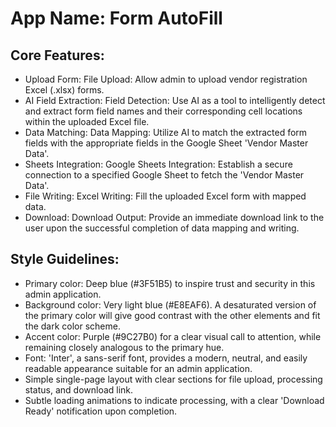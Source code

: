 # **App Name**: Form AutoFill

## Core Features:

- Upload Form: File Upload: Allow admin to upload vendor registration Excel (.xlsx) forms.
- AI Field Extraction: Field Detection: Use AI as a tool to intelligently detect and extract form field names and their corresponding cell locations within the uploaded Excel file.
- Data Matching: Data Mapping: Utilize AI to match the extracted form fields with the appropriate fields in the Google Sheet 'Vendor Master Data'.
- Sheets Integration: Google Sheets Integration: Establish a secure connection to a specified Google Sheet to fetch the 'Vendor Master Data'.
- File Writing: Excel Writing: Fill the uploaded Excel form with mapped data.
- Download: Download Output: Provide an immediate download link to the user upon the successful completion of data mapping and writing.

## Style Guidelines:

- Primary color: Deep blue (#3F51B5) to inspire trust and security in this admin application.
- Background color: Very light blue (#E8EAF6). A desaturated version of the primary color will give good contrast with the other elements and fit the dark color scheme.
- Accent color: Purple (#9C27B0) for a clear visual call to attention, while remaining closely analogous to the primary hue.
- Font: 'Inter', a sans-serif font, provides a modern, neutral, and easily readable appearance suitable for an admin application.
- Simple single-page layout with clear sections for file upload, processing status, and download link.
- Subtle loading animations to indicate processing, with a clear 'Download Ready' notification upon completion.